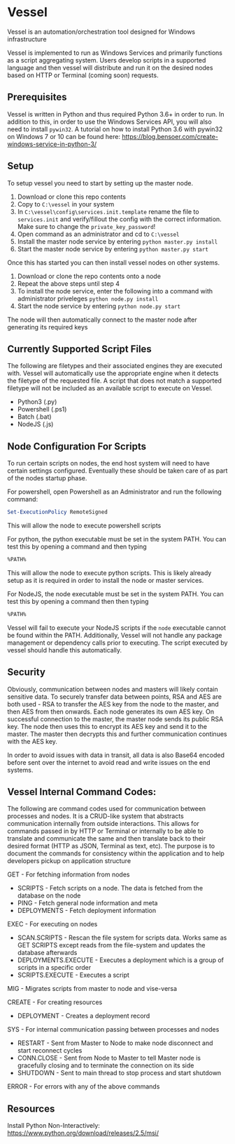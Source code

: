 # Vessel
Vessel is an automation/orchestration tool designed for Windows infrastructure

Vessel is implemented to run as Windows Services and primarily functions as a script aggregating system. Users
develop scripts in a supported language and then vessel will distribute and run it on the desired nodes based on
HTTP or Terminal (coming soon) requests.

## Prerequisites
Vessel is written in Python and thus required Python 3.6+ in order to run. In addition to this, in order to use the
Windows Services API, you will also need to install `pywin32`. A tutorial on how to install Python 3.6 with pywin32
on Windows 7 or 10 can be found here: https://blog.bensoer.com/create-windows-service-in-python-3/

## Setup

To setup vessel you need to start by setting up the master node.
1) Download or clone this repo contents
2) Copy to `C:\vessel` in your system
3) In `C:\vessel\config\services.init.template` rename the file to `services.init` and verify/fillout the config with
the correct information. Make sure to change the `private_key_password`!
4) Open command as an administrator and cd to `C:\vessel`
5) Install the master node service by entering `python master.py install`
6) Start the master node service by entering `python master.py start`

Once this has started you can then install vessel nodes on other systems.
1) Download or clone the repo contents onto a node
2) Repeat the above steps until step 4
3) To install the node service, enter the following into a command with administrator priveleges `python node.py install`
4) Start the node service by entering `python node.py start`

The node will then automatically connect to the master node after generating its required keys

## Currently Supported Script Files
The following are filetypes and their associated engines they are executed with. Vessel will automatically use the 
appropriate engine when it detects the filetype of the requested file. A script that does not match a supported filetype
will not be included as an available script to execute on Vessel.

* Python3 (.py)
* Powershell (.ps1)
* Batch (.bat)
* NodeJS (.js)

## Node Configuration For Scripts
To run certain scripts on nodes, the end host system will need to have certain settings configured. Eventually
these should be taken care of as part of the nodes startup phase.

For powershell, open Powershell as an Administrator and run the following command:
```ps1
Set-ExecutionPolicy RemoteSigned
```
This will allow the node to execute powershell scripts

For python, the python executable must be set in the system PATH. You can test this by opening a command and then
typing
```bash
%PATH%
```
This will allow the node to execute python scripts. This is likely already setup as it is required in order to install
the node or master services.

For NodeJS, the node executable must be set in the system PATH. You can test this by opening a command then then typing
```bash
%PATH%
```
Vessel will fail to execute your NodeJS scripts if the `node` executable cannot be found within the PATH. Additionally,
Vessel will not handle any package management or dependency calls prior to executing. The script executed by vessel should
handle this automatically.


## Security
Obviously, communication between nodes and masters will likely contain sensitive data. To securely transfer data
between points, RSA and AES are both used - RSA to transfer the AES key from the node to the master, and then AES from
then onwards. Each node generates its own AES key. On successful connection to the master, the master node sends its
public RSA key. The node then uses this to encrypt its AES key and send it to the master. The master then decrypts this
and further communication continues with the AES key.

In order to avoid issues with data in transit, all data is also Base64 encoded before sent over the internet to avoid
read and write issues on the end systems.

## Vessel Internal Command Codes:
The following are command codes used for communication between processes and nodes. It is a CRUD-like system that
abstracts communication internally from outside interactions. This allows for commands passed in by HTTP or Terminal
or internally to be able to translate and communicate the same and then translate back to their desired format
(HTTP as JSON, Terminal as text, etc). The purpose is to document the commands for consistency within the
application and to help developers pickup on application structure

GET - For fetching information from nodes
- SCRIPTS - Fetch scripts on a node. The data is fetched from the database on the node
- PING - Fetch general node information and meta
- DEPLOYMENTS - Fetch deployment information

EXEC - For executing on nodes
- SCAN.SCRIPTS - Rescan the file system for scripts data. Works same as GET SCRIPTS except reads from the file-system
and updates the database afterwards
- DEPLOYMENTS.EXECUTE - Executes a deployment which is a group of scripts in a specific order
- SCRIPTS.EXECUTE - Executes a script

MIG - Migrates scripts from master to node and vise-versa

CREATE - For creating resources
- DEPLOYMENT - Creates a deployment record

SYS - For internal communication passing between processes and nodes
- RESTART - Sent from Master to Node to make node disconnect and start reconnect cycles
- CONN.CLOSE - Sent from Node to Master to tell Master node is gracefully closing and to terminate the connection on its side
- SHUTDOWN - Sent to main thread to stop process and start shutdown

ERROR - For errors with any of the above commands

## Resources
Install Python Non-Interactively:
https://www.python.org/download/releases/2.5/msi/

